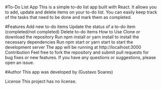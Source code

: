 #To-Do List App
This is a simple to-do list app built with React. It allows you to add, update and delete items on your to-do list. You can easily keep track of the tasks that need to be done and mark them as completed.

#Features
Add new to-do items
Update the status of a to-do item (completed/not completed)
Delete to-do items
How to Use
Clone or download the repository
Run npm install or yarn install to install the necessary dependencies
Run npm start or yarn start to start the development server
The app will be running at http://localhost:3000
Contribution
Feel free to fork the repository and submit pull requests for bug fixes or new features. If you have any questions or suggestions, please open an issue.

#Author
This app was developed by (Gustavo Soares)

License
This project has no license.
